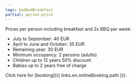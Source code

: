 ```yaml
---
tags: bedAndBreakfast
partial: person-price
---
```


Prices per person including breakfast and 2x BBQ per week:

- July to September: 40 EUR
- April to June and October: 35 EUR
- Remaining year: 30 EUR
- Minimum occupancy: 2 persons (adults)
- Children up to 12 years 50% discount
- Babies up to 2 years free of charge

Click here for [booking]({{ links.en.onlineBooking.path }}).
